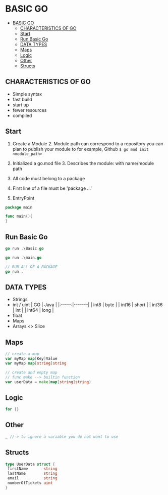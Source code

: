 # BASIC GO

- [BASIC GO](#basic-go)
  - [CHARACTERISTICS OF GO](#characteristics-of-go)
  - [Start](#start)
  - [Run Basic Go](#run-basic-go)
  - [DATA TYPES](#data-types)
  - [Maps](#maps)
  - [Logic](#logic)
  - [Other](#other)
  - [Structs](#structs)

## CHARACTERISTICS OF GO

- Simple syntax
- fast build
- start up
- fewer resources
- compiled

## Start

1. Create a Module
   2. Module path can correspond to a repository you can plan to publish your module to for example, Github
`$ go mod init <module_path>`

2. Initialized a go.mod file
   3. Describes the module: with name/module path

3. All code must belong to a package
4. First line of a file must be 'package ...'
5. EntryPoint

```Go
package main

func main(){
}
```

## Run Basic Go

```go
go run .\Basic.go

go run .\main.go

// RUN ALL OF A PACKAGE
go run .
```

## DATA TYPES

- Strings
- int / uint
|  GO   | Java  |
|:-----:|-------|
| int8  | byte  |
| int16 | short |
| int36 | int   |
| int64 | long  |
- float
- Maps
- Arrays <> Slice

## Maps

```go
// create a map
var myMap map[Key]Value
var myMap map[string]string

// create and empty map
// func make --> builtin function
var userData = make(map[string]string) 
```

## Logic

```go
for {}

```

## Other

```go
_ //-> to ignore a variable you do not want to use
```

## Structs

```go
type UserData struct {
 firstName       string
 lastName        string
 email           string
 numberOfTickets uint
}
```
